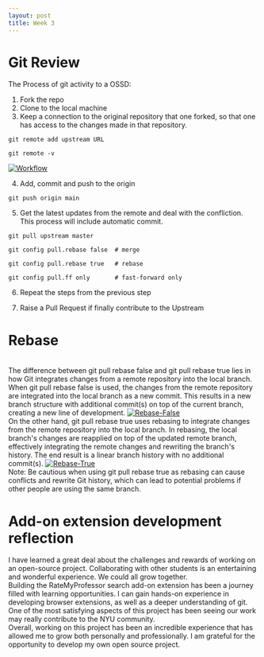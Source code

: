 ```yaml
---
layout: post
title: Week 3
---
```


# Git Review

<!--more-->
The Process of git activity to a OSSD: 
1. Fork the repo
2. Clone to the local machine
3. Keep a connection to the original repository that one forked, so that one has access to the changes made in that repository.

```
git remote add upstream URL

git remote -v

```
[![Workflow](https://www.linkpicture.com/q/Remote.png)](https://www.linkpicture.com/view.php?img=LPic63e14f88802d21571722651)

4. Add, commit and push to the origin

```
git push origin main
```

5. Get the latest updates from the remote and deal with the confliction. This process will include automatic commit.

```
git pull upstream master

git config pull.rebase false  # merge

git config pull.rebase true   # rebase

git config pull.ff only       # fast-forward only
```


6. Repeat the steps from the previous step

7. Raise a Pull Request if finally contribute to the Upstream


# Rebase
\
The difference between git pull rebase false and git pull rebase true lies in how Git integrates changes from a remote repository into the local branch.
\
When git pull rebase false is used, the changes from the remote repository are integrated into the local branch as a new commit. This results in a new branch structure with additional commit(s) on top of the current branch, creating a new line of development.
[![Rebase-False](https://i.stack.imgur.com/HVEYu.jpg)](https://i.stack.imgur.com/HVEYu.jpg)
\
On the other hand, git pull rebase true uses rebasing to integrate changes from the remote repository into the local branch. In rebasing, the local branch's changes are reapplied on top of the updated remote branch, effectively integrating the remote changes and rewriting the branch's history. The end result is a linear branch history with no additional commit(s).
[![Rebase-True](https://i.stack.imgur.com/3GgQC.jpg
)](https://i.stack.imgur.com/3GgQC.jpg
)
\
Note: Be cautious when using git pull rebase true as rebasing can cause conflicts and rewrite Git history, which can lead to potential problems if other people are using the same branch.

# Add-on extension development reflection
I have learned a great deal about the challenges and rewards of working on an open-source project. Collaborating with other students is an entertaining and wonderful experience. We could all grow together.
\
Building the RateMyProfessor search add-on extension has been a journey filled with learning opportunities. I can gain hands-on experience in developing browser extensions, as well as a deeper understanding of git. 
\
One of the most satisfying aspects of this project has been seeing our work may really contribute to the NYU community. 
\
Overall, working on this project has been an incredible experience that has allowed me to grow both personally and professionally. I am grateful for the opportunity to develop my own open source project.